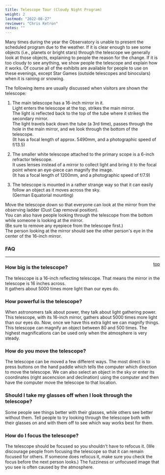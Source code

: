 ```yaml
---
title: Telescope Tour (Cloudy Night Program)
weight: 2
lastmod: "2022-08-27"
reviewer: "Chris Ketron"
notes: ""
---
```


Many times during the year the Observatory is unable to present the scheduled program due to the weather. If it is clear enough to see some objects (i.e., planets or bright stars) through the telescope we generally look at those objects, explaining to people the reason for the change. If it is too cloudy to see anything, we show people the telescope and explain how it works. Of course all of the exhibits are available for people to use on these evenings, except Star Games (outside telescopes and binoculars) when it is raining or snowing.

The following items are usually discussed when visitors are shown the telescope:

1. The main telescope has a 16-inch mirror in it.  
   Light enters the telescope at the top, strikes the main mirror.  
   The light is reflected back to the top of the tube where it strikes the secondary mirror.  
   The light travels back down the tube (a 3rd time), passes through the hole in the main mirror, and we look through the bottom of the telescope.  
   (It has a focal length of approx. 5490mm, and a photographic speed of f/13.5)    

2. The smaller white telescope attached to the primary scope is a 6-inch refractor telescope.  
   It uses lenses instead of a mirror to collect light and bring it to the focal point where an eye-piece can magnify the image.  
   (It has a focal length of 1200mm, and a photographic speed of f/7.9)  

3. The telescope is mounted in a rather strange way so that it can easily follow an object as it moves across the sky.  
   (German Equatorial mounting)

Move the telescope down so that everyone can look at the mirror from the observing ladder (Dust Cap removal position).  
You can also have people looking through the telescope from the bottom while someone is looking at the mirror.  
(Be sure to remove any eyepiece from the telescope first.)  
The person looking at the mirror should see the other person's eye in the center of the 16-inch mirror.  

### FAQ

---
<span style='float:right;'>[top](#)</span>

### How big is the telescope? 

The telescope is a 16-inch reflecting telescope. That means the mirror in the telescope is 16 inches across.  
It gathers about 5000 times more light than our eyes do.

### How powerful is the telescope? 

When astronomers talk about power, they talk about light gathering power. This telescope, with its 16-inch mirror, gathers about 5000 times more light than our eyes do. Now, once we have this extra light we can magnify things. This telescope can magnify an object between 80 and 500 times. The highest magnifications can be used only when the atmosphere is very steady.

### How do you move the telescope? 

The telescope can be moved a few different ways. The most direct is to press buttons on the hand paddle which tells the computer which direction to move the telescope. We can also select an object in the sky or enter its coordinates (right ascencsion and declination) using the computer and then have the computer move the telescope to that location.

### Should I take my glasses off when I look through the telescope? 

Some people see things better with their glasses, while others see better without them. Tell people to try looking through the telescope both with their glasses on and with them off to see which way works best for them. 

### How do I focus the telescope? 

The telescope should be focused so you shouldn't have to refocus it. (We discourage people from focusing the telescope so that it can remain focused for others. If someone does refocus it, make sure you check the focus before the next person looks.) The fuzziness or unfocused image that you see is often caused by the atmosphere.
